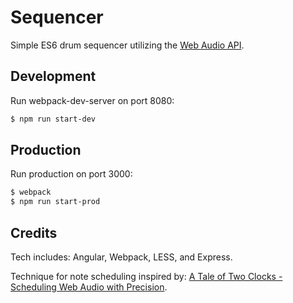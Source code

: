 # Sequencer

Simple ES6 drum sequencer utilizing the [Web Audio API](https://developer.mozilla.org/en-US/docs/Web/API/Web_Audio_API).

## Development

Run webpack-dev-server on port 8080:

```sh
$ npm run start-dev
```

## Production
Run production on port 3000:

```sh
$ webpack
$ npm run start-prod
```
## Credits
Tech includes: Angular, Webpack, LESS, and Express.

Technique for note scheduling inspired by:
[A Tale of Two Clocks - Scheduling Web Audio with
Precision](https://www.html5rocks.com/en/tutorials/audio/scheduling/).
